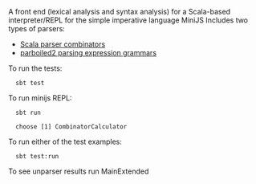 A front end (lexical analysis and syntax analysis) for a Scala-based interpreter/REPL for the simple imperative language MiniJS
Includes two types of parsers:

- [Scala parser combinators](http://www.scala-lang.org/api/current/scala-parser-combinators/#scala.util.parsing.combinator.Parsers)
- [parboiled2 parsing expression grammars](https://github.com/sirthias/parboiled2)

To run the tests:

      sbt test

To run minijs REPL:

      sbt run
      
      choose [1] CombinatorCalculator

To run either of the test examples:

      sbt test:run
   
To see unparser results run MainExtended
